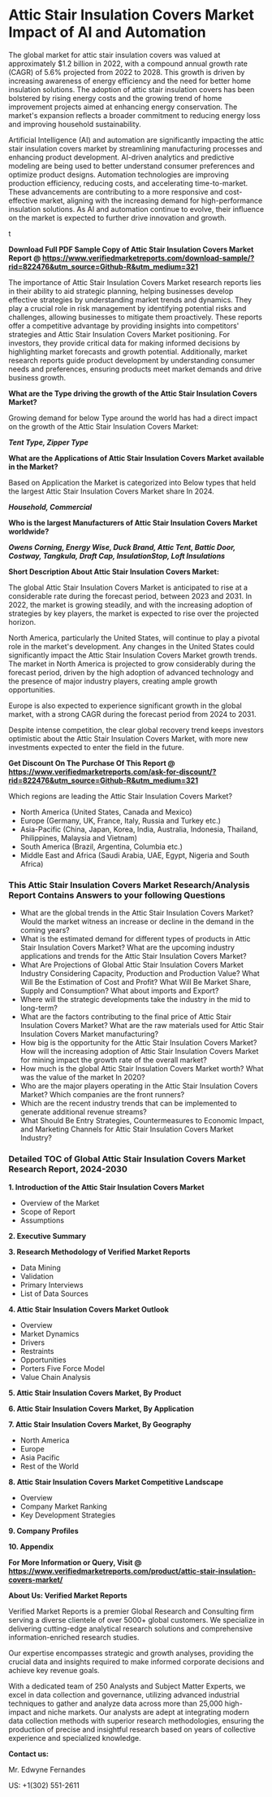 <meta name="title" content="Global  Attic Stair Insulation Covers Market Impact of AI and Automation"><meta name="description" content="  The global market for attic stair insulation covers was valued at approximately $1.2 billion in 2022, with a compound annual growth rate (CAGR) of 5.6% projected fro"><meta name="title" content=" Attic Stair Insulation Covers Market Size, Share, Scope, Trends, Growth, Opportunities, Analysis, Forecast"> <h1>Attic Stair Insulation Covers Market Impact of AI and Automation</h1> <p>The global market for attic stair insulation covers was valued at approximately $1.2 billion in 2022, with a compound annual growth rate (CAGR) of 5.6% projected from 2022 to 2028. This growth is driven by increasing awareness of energy efficiency and the need for better home insulation solutions. The adoption of attic stair insulation covers has been bolstered by rising energy costs and the growing trend of home improvement projects aimed at enhancing energy conservation. The market's expansion reflects a broader commitment to reducing energy loss and improving household sustainability.</p> <p>Artificial Intelligence (AI) and automation are significantly impacting the attic stair insulation covers market by streamlining manufacturing processes and enhancing product development. AI-driven analytics and predictive modeling are being used to better understand consumer preferences and optimize product designs. Automation technologies are improving production efficiency, reducing costs, and accelerating time-to-market. These advancements are contributing to a more responsive and cost-effective market, aligning with the increasing demand for high-performance insulation solutions. As AI and automation continue to evolve, their influence on the market is expected to further drive innovation and growth.</p> t</p><p id="" class=""><strong>Download Full PDF Sample Copy of Attic Stair Insulation Covers Market Report @ <a href="https://www.verifiedmarketreports.com/download-sample/?rid=822476&utm_source=Github-R&utm_medium=321" target="_blank">https://www.verifiedmarketreports.com/download-sample/?rid=822476&utm_source=Github-R&utm_medium=321</a></strong></p><p>The importance of&nbsp;Attic Stair Insulation Covers Market research reports lies in their ability to aid strategic planning, helping businesses develop effective strategies by understanding market trends and dynamics. They play a crucial role in risk management by identifying potential risks and challenges, allowing businesses to mitigate them proactively. These reports offer a competitive advantage by providing insights into competitors' strategies and Attic Stair Insulation Covers Market positioning. For investors, they provide critical data for making informed decisions by highlighting market forecasts and growth potential. Additionally, market research reports guide product development by understanding consumer needs and preferences, ensuring products meet market demands and drive business growth.</p><p><strong>What are the&nbsp;Type driving the growth of the Attic Stair Insulation Covers Market?</strong></p><p id="" class="">Growing demand for below Type around the world has had a direct impact on the growth of the Attic Stair Insulation Covers Market:</p><em><strong>Tent Type, Zipper Type</strong></em></p><strong>What are the&nbsp;Applications&nbsp;of Attic Stair Insulation Covers Market available in the Market?</strong></p><p id="" class="">Based on Application the Market is categorized into Below types that held the largest Attic Stair Insulation Covers Market share In 2024.</p><em><strong>Household, Commercial</strong></em></p><strong>Who is the largest Manufacturers of Attic Stair Insulation Covers Market worldwide?</strong></p><p><em><strong>Owens Corning, Energy Wise, Duck Brand, Attic Tent, Battic Door, Costway, Tangkula, Draft Cap, InsulationStop, Loft Insulations</strong></em></p><p id="" class=""><strong>Short Description About Attic Stair Insulation Covers Market:</strong></p><p>The global Attic Stair Insulation Covers Market is anticipated to rise at a considerable rate during the forecast period, between 2023 and 2031. In 2022, the market is growing steadily, and with the increasing adoption of strategies by key players, the market is expected to rise over the projected horizon.</p><p>North America, particularly the United States, will continue to play a pivotal role in the market's development. Any changes in the United States could significantly impact the Attic Stair Insulation Covers Market growth trends. The market in North America is projected to grow considerably during the forecast period, driven by the high adoption of advanced technology and the presence of major industry players, creating ample growth opportunities.</p><p>Europe is also expected to experience significant growth in the global market, with a strong CAGR during the forecast period from 2024 to 2031.</p><p>Despite intense competition, the clear global recovery trend keeps investors optimistic about the Attic Stair Insulation Covers Market, with more new investments expected to enter the field in the future.</p><p id="" class=""><strong>Get Discount On The Purchase Of This Report @ <a href="https://www.verifiedmarketreports.com/ask-for-discount/?rid=822476&utm_source=Github-R&utm_medium=321" target="_blank">https://www.verifiedmarketreports.com/ask-for-discount/?rid=822476&utm_source=Github-R&utm_medium=321</a></strong></p>Which regions are leading the Attic Stair Insulation Covers Market?</p><ul><li>North America (United States, Canada and Mexico)</li><li>Europe (Germany, UK, France, Italy, Russia and Turkey etc.)</li><li>Asia-Pacific (China, Japan, Korea, India, Australia, Indonesia, Thailand, Philippines, Malaysia and Vietnam)</li><li>South America (Brazil, Argentina, Columbia etc.)</li><li>Middle East and Africa (Saudi Arabia, UAE, Egypt, Nigeria and South Africa)</li></ul><h3 id="" class="">This Attic Stair Insulation Covers Market Research/Analysis Report Contains Answers to your following Questions</h3><ul><li>What are the global trends in the Attic Stair Insulation Covers Market? Would the market witness an increase or decline in the demand in the coming years?</li><li>What is the estimated demand for different types of products in Attic Stair Insulation Covers Market? What are the upcoming industry applications and trends for the Attic Stair Insulation Covers Market?</li><li>What Are Projections of Global Attic Stair Insulation Covers Market Industry Considering Capacity, Production and Production Value? What Will Be the Estimation of Cost and Profit? What Will Be Market Share, Supply and Consumption? What about imports and Export?</li><li>Where will the strategic developments take the industry in the mid to long-term?</li><li>What are the factors contributing to the final price of Attic Stair Insulation Covers Market? What are the raw materials used for Attic Stair Insulation Covers Market manufacturing?</li><li>How big is the opportunity for the Attic Stair Insulation Covers Market? How will the increasing adoption of Attic Stair Insulation Covers Market for mining impact the growth rate of the overall market?</li><li>How much is the global Attic Stair Insulation Covers Market worth? What was the value of the market In 2020?</li><li>Who are the major players operating in the Attic Stair Insulation Covers Market? Which companies are the front runners?</li><li>Which are the recent industry trends that can be implemented to generate additional revenue streams?</li><li>What Should Be Entry Strategies, Countermeasures to Economic Impact, and Marketing Channels for Attic Stair Insulation Covers Market Industry?</li></ul><h3 id="" class="">Detailed TOC of Global Attic Stair Insulation Covers Market Research Report, 2024-2030</h3><p id="" class=""><strong>1. Introduction of the Attic Stair Insulation Covers Market</strong></p><ul><li>Overview of the Market</li><li>Scope of Report</li><li>Assumptions</li></ul><p id="" class=""><strong>2. Executive Summary</strong></p><p id="" class=""><strong>3. Research Methodology of Verified Market Reports</strong></p><ul><li>Data Mining</li><li>Validation</li><li>Primary Interviews</li><li>List of Data Sources</li></ul><p id="" class=""><strong>4. Attic Stair Insulation Covers Market Outlook</strong></p><ul><li>Overview</li><li>Market Dynamics</li><li>Drivers</li><li>Restraints</li><li>Opportunities</li><li>Porters Five Force Model</li><li>Value Chain Analysis</li></ul><p id="" class=""><strong>5. Attic Stair Insulation Covers Market, By Product</strong></p><p id="" class=""><strong>6. Attic Stair Insulation Covers Market, By Application</strong></p><p id="" class=""><strong>7. Attic Stair Insulation Covers Market, By Geography</strong></p><ul><li>North America</li><li>Europe</li><li>Asia Pacific</li><li>Rest of the World</li></ul><p id="" class=""><strong>8. Attic Stair Insulation Covers Market Competitive Landscape</strong></p><ul><li>Overview</li><li>Company Market Ranking</li><li>Key Development Strategies</li></ul><p id="" class=""><strong>9. Company Profiles</strong></p><p id="" class=""><strong>10. Appendix</strong></p><p id="" class=""><strong>For More Information or Query, Visit @ <a href="https://www.verifiedmarketreports.com/product/attic-stair-insulation-covers-market/" target="_blank">https://www.verifiedmarketreports.com/product/attic-stair-insulation-covers-market/</a></strong></p><p id="" class=""><strong>About Us: Verified Market Reports</strong></p><p id="" class="">Verified Market Reports is a premier Global Research and Consulting firm serving a diverse clientele of over 5000+ global customers. We specialize in delivering cutting-edge analytical research solutions and comprehensive information-enriched research studies.</p><p id="" class="">Our expertise encompasses strategic and growth analyses, providing the crucial data and insights required to make informed corporate decisions and achieve key revenue goals.</p><p id="" class="">With a dedicated team of 250 Analysts and Subject Matter Experts, we excel in data collection and governance, utilizing advanced industrial techniques to gather and analyze data across more than 25,000 high-impact and niche markets. Our analysts are adept at integrating modern data collection methods with superior research methodologies, ensuring the production of precise and insightful research based on years of collective experience and specialized knowledge.</p><p id="" class=""><strong>Contact us:</strong></p><p id="" class="">Mr. Edwyne Fernandes</p><p id="" class="">US: +1(302) 551-2611</p>